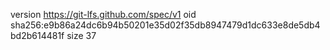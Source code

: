 version https://git-lfs.github.com/spec/v1
oid sha256:e9b86a24dc6b94b50201e35d02f35db8947479d1dc633e8de5db4bd2b614481f
size 37
